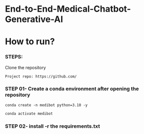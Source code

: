 # End-to-End-Medical-Chatbot-Generative-AI


# How to run?
### STEPS:

Clone the repository

```bash
Project repo: https://github.com/
```
### STEP 01- Create a conda environment after opening the repository

```
conda create -n medibot python=3.10 -y
```

```bash
conda activate medibot
```


### STEP 02- install -r the requirements.txt
```bash
```